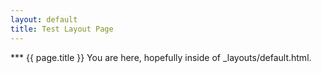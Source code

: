 ```yaml
---
layout: default
title: Test Layout Page
---
```

*** {{ page.title }}
You are here, hopefully inside of _layouts/default.html.
